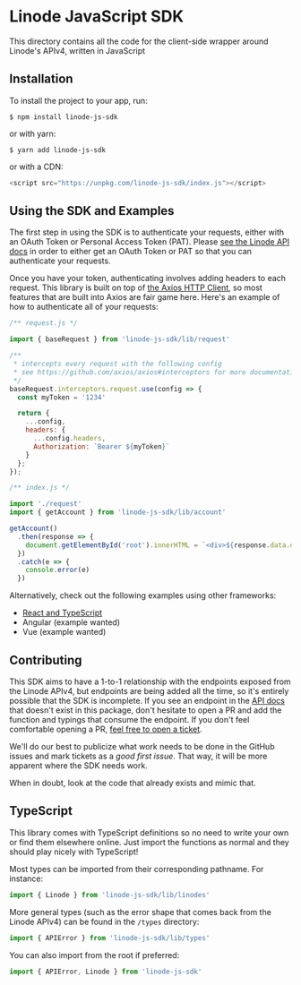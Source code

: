 # Linode JavaScript SDK

This directory contains all the code for the client-side wrapper around Linode's APIv4, written in JavaScript

## Installation

To install the project to your app, run:

```
$ npm install linode-js-sdk
```

or with yarn:

```
$ yarn add linode-js-sdk
```

or with a CDN:

```js
<script src="https://unpkg.com/linode-js-sdk/index.js"></script>
```

## Using the SDK and Examples

The first step in using the SDK is to authenticate your requests, either with an OAuth Token or Personal Access Token (PAT). Please [see the Linode API docs](https://developers.linode.com/api/v4/#access-and-authentication) in order to either get an OAuth Token or PAT so that you can authenticate your requests.

Once you have your token, authenticating involves adding headers to each request. This library is built on top of [the Axios HTTP Client](https://github.com/axios/axios), so most features that are built into Axios are fair game here. Here's an example of how to authenticate all of your requests:

```js
/** request.js */

import { baseRequest } from 'linode-js-sdk/lib/request'

/** 
 * intercepts every request with the following config
 * see https://github.com/axios/axios#interceptors for more documentation.
 */
baseRequest.interceptors.request.use(config => {
  const myToken = '1234'

  return {
    ...config,
    headers: {
      ...config.headers,
      Authorization: `Bearer ${myToken}`
    }
  };
});
```

```js
/** index.js */

import './request'
import { getAccount } from 'linode-js-sdk/lib/account'

getAccount()
  .then(response => {
    document.getElementById('root').innerHTML = `<div>${response.data.email}</div>`
  })
  .catch(e => {
    console.error(e)
  })
```

Alternatively, check out the following examples using other frameworks:

* [React and TypeScript](./REACT.md)
* Angular (example wanted)
* Vue (example wanted)

## Contributing 

This SDK aims to have a 1-to-1 relationship with the endpoints exposed from the Linode APIv4, but endpoints are being added all the time, so it's entirely possible that the SDK is incomplete. If you see an endpoint in the [API docs](https://developers.linode.com/api/v4) that doesn't exist in this package, don't hesitate to open a PR and add the function and typings that consume the endpoint. If you don't feel comfortable opening a PR, [feel free to open a ticket](https://github.com/linode/manager/issues/new).

We'll do our best to publicize what work needs to be done in the GitHub issues and mark tickets as a _good first issue_. That way, it will be more apparent where the SDK needs work.

When in doubt, look at the code that already exists and mimic that.

## TypeScript

This library comes with TypeScript definitions so no need to write your own or find them elsewhere online. Just import the functions as normal and they should play nicely with TypeScript!

Most types can be imported from their corresponding pathname. For instance:

```js
import { Linode } from 'linode-js-sdk/lib/linodes'
```

More general types (such as the error shape that comes back from the Linode APIv4) can be found in the `/types` directory:

```js
import { APIError } from 'linode-js-sdk/lib/types'
```

You can also import from the root if preferred:

```js
import { APIError, Linode } from 'linode-js-sdk'
```